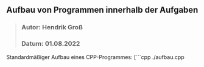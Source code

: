 ## Aufbau von Programmen innerhalb der Aufgaben
>### Autor: Hendrik Groß
>### Datum: 01.08.2022

Standardmäßiger Aufbau eines CPP-Programmes:
[```cpp
./aufbau.cpp
```](https://github.com/DesTroYDI/cpp21_aufgaben/blob/f8f40cc46e26f8d247e0e5ca3a7942b37b4bf73a/Informationen/aufbau.cpp#L1-L24)

